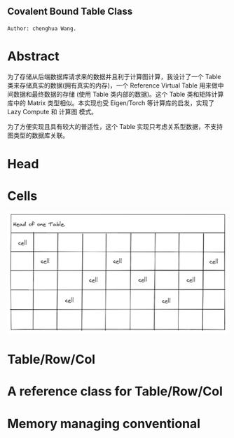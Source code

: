 Covalent Bound Table Class
---
```
Author: chenghua Wang.
```

# Abstract

为了存储从后端数据库请求来的数据并且利于计算图计算，我设计了一个 Table 类来存储真实的数据(拥有真实的内存)，一个 Reference Virtual Table 用来做中间数据和最终数据的存储 (使用 Table 类内部的数据)。这个 Table 类和矩阵计算库中的 Matrix 类型相似。本实现也受 Eigen/Torch 等计算库的启发，实现了 Lazy Compute 和 计算图 模式。

为了方便实现且具有较大的普适性，这个 Table 实现只考虑关系型数据，不支持图类型的数据库关联。

# Head

# Cells
![cbCells](./imgs/cbcells.png)

# Table/Row/Col

# A reference class for Table/Row/Col

# Memory managing conventional
